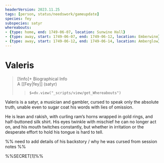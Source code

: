 ```yaml
---
headerVersion: 2023.11.25
tags: [person, status/needswork/gameupdate]
species: fey
subspecies: satyr
whereabouts:
- {type: home, end: 1749-06-07, location: Sunwine Hall}
- {type: away, start: 1749-06-07, end: 1749-06-12, location: Emberwine}
- {type: away, start: 1749-06-12, end: 1749-06-14, location: Amberglow}
---
```

# Valeris
>[!info]+ Biographical Info  
> A [[Fey|fey]] (satyr)  
>> `$=dv.view("_scripts/view/get_Whereabouts")`

Valeris is a satyr, a musician and gambler, cursed to speak only the absolute truth, unable even to sugar coat his words with lies of omission. 

He is lean and rakish, with curling ram’s horns wrapped in gold rings, and half-buttoned silk shirt. His eyes twinkle with mischief he can no longer act on, and his mouth twitches constantly, but whether in irritation or the desperate effort to hold his tongue is hard to tell. 

%%
need to add details of his backstory / why he was cursed from session notes
%%

%%SECRET[1]%%